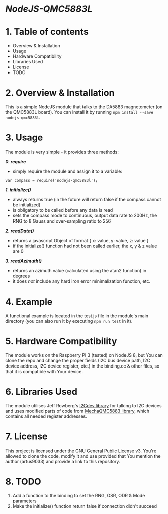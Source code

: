 # *NodeJS-QMC5883L*

# 1. Table of contents
- Overview & Installation
- Usage
- Hardware Compatibility
- Libraries Used
- License
- TODO

# 2. Overview & Installation
This is a simple NodeJS module that talks to the DA5883 magnetometer (on the QMC5883L board). You can install it by running ```npm install --save nodejs-qmc5883l```.

# 3. Usage
The module is very simple - it provides three methods:

_**0. require**_
* simply require the module and assign it to a variable:
```node
var compass = require('nodejs-qmc5883l');
```

_**1. initialize()**_
* always returns true (in the future will return false if the compass cannot be initialized)
* is obligatory to be called before any data is read
* sets the compass mode to continuous, output data rate to 200Hz, the RNG to 8 Gauss and over-sampling ratio to 256

_**2. readData()**_
* returns a javascript Object of format { x: value, y: value, z: value }
* if the initialize() function had not been called earlier, the x, y & z value are 0

_**3. readAzimuth()**_
* returns an azimuth value (calculated using the atan2 function) in degrees
* it does *not* include any hard iron error minimalization function, etc.

# 4. Example
A functional example is located in the test.js file in the module's main directory (you can also run it by executing ```npm run test``` in it).

# 5. Hardware Compatibility
The module works on the Raspberry PI 3 (tested) on NodeJS 8, but You can clone the repo and change the proper fields (I2C bus device path, I2C device address, I2C device register, etc.) in the binding.cc & other files, so that it is compatible with Your device.

# 6. Libraries Used
The module utilises Jeff Rowberg's [I2Cdev library][i2cdev] for talking to I2C devices and uses modified parts of code from [MechaQMC5883 library][qmclib], which contains all needed register addresses.

# 7. License
This project is licensed under the GNU General Public License v3. You're allowed to clone the code, modify it and use provided that You mention the author (artus9033) and provide a link to this repository.

# 8. TODO
1. Add a function to the binding to set the RNG, OSR, ODR & Mode parameters
2. Make the initialize() function return false if connection didn't succeed

[i2cdev]: https://github.com/jrowberg/i2cdevlib
[qmclib]: https://github.com/mechasolution/Mecha_QMC5883L
